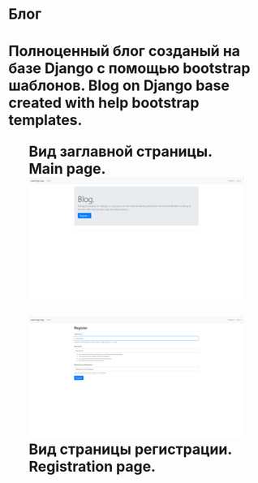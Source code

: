 <h1>Блог<h1>

Полноценный блог созданый на базе Django с помощью bootstrap шаблонов.
Blog on Django base created with help bootstrap templates.<br/>
<figure>
<figcaption>
Вид заглавной страницы.
Main page.
</figcaption>
<img src = 'intro1.png'>
</figure>
<figure>
<img src = 'intro2.png'>
<figcaption>
Вид страницы регистрации.
Registration page.
</figcaption>
</figure>
